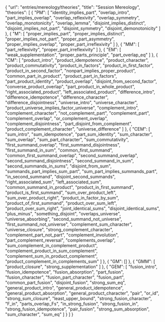 {
    "url": "entries/mereology/theories",
    "title": "Session Mereology",
    "theories": [
        {
            "PM": [
                "identity_implies_part",
                "overlap_intro",
                "part_implies_overlap",
                "overlap_reflexivity",
                "overlap_symmetry",
                "overlap_monotonicity",
                "overlap_lemma",
                "disjoint_implies_distinct",
                "disjoint_implies_not_part",
                "disjoint_symmetry",
                "disjoint_demonotonicity"
            ]
        },
        {
            "M": [
                "proper_implies_part",
                "proper_implies_distinct",
                "proper_implies_not_part",
                "proper_part_asymmetry",
                "proper_implies_overlap",
                "proper_part_irreflexivity"
            ]
        },
        {
            "MM": [
                "part_reflexivity",
                "proper_part_irreflexivity"
            ]
        },
        {
            "EM": [
                "weak_supplementation",
                "proper_parts_principle",
                "part_overlap_eq"
            ]
        },
        {
            "CM": [
                "product_intro",
                "product_idempotence",
                "product_character",
                "product_commutativity",
                "product_in_factors",
                "product_in_first_factor",
                "product_in_second_factor",
                "nonpart_implies_proper_product",
                "common_part_in_product",
                "product_part_in_factors",
                "part_product_identity",
                "product_overlap",
                "disjoint_from_second_factor",
                "converse_product_overlap",
                "part_product_in_whole_product",
                "right_associated_product",
                "left_associated_product",
                "difference_intro",
                "difference_idempotence",
                "difference_character",
                "difference_disjointness",
                "universe_intro",
                "universe_character",
                "product_universe_implies_factor_universe",
                "complement_intro",
                "complement_character",
                "not_complement_part",
                "complement_part",
                "complement_overlap",
                "or_complement_overlap",
                "complement_disjointness",
                "part_disjoint_from_complement",
                "product_complement_character",
                "universe_difference"
            ]
        },
        {
            "CEM": [
                "sum_intro",
                "sum_idempotence",
                "part_sum_identity",
                "sum_character",
                "sum_overlap",
                "sum_part_character",
                "sum_commutativity",
                "first_summand_overlap",
                "first_summand_disjointness",
                "first_summand_in_sum",
                "common_first_summand",
                "common_first_summand_overlap",
                "second_summand_overlap",
                "second_summand_disjointness",
                "second_summand_in_sum",
                "second_summands_in_sums",
                "disjoint_from_sum",
                "summands_part_implies_sum_part",
                "sum_part_implies_summands_part",
                "in_second_summand",
                "disjoint_second_summands",
                "right_associated_sum",
                "left_associated_sum",
                "common_summand_in_product",
                "product_in_first_summand",
                "product_is_first_summand",
                "sum_over_product_left",
                "sum_over_product_right",
                "product_in_factor_by_sum",
                "product_of_first_summand",
                "product_over_sum_left",
                "product_over_sum_right",
                "joint_identical_sums",
                "disjoint_identical_sums",
                "plus_minus",
                "something_disjoint",
                "overlaps_universe",
                "universe_absorbing",
                "second_summand_not_universe",
                "first_summand_not_universe",
                "complement_sum_character",
                "universe_closure",
                "strong_complement_character",
                "complement_part_not_part",
                "complement_involution",
                "part_complement_reversal",
                "complements_overlap",
                "sum_complement_in_complement_product",
                "complement_product_in_sum_complement",
                "complement_sum_in_product_complement",
                "product_complement_in_complements_sum"
            ]
        },
        {
            "GM": []
        },
        {
            "GMM": [
                "product_closure",
                "strong_supplementation"
            ]
        },
        {
            "GEM": [
                "fusion_intro",
                "fusion_idempotence",
                "fusion_absorption",
                "part_fusion",
                "fusion_character",
                "fusion_part_character",
                "fusion_part",
                "common_part_fusion",
                "disjoint_fusion",
                "strong_sum_eq",
                "general_product_intro",
                "general_product_idempotence",
                "general_product_absorption",
                "general_product_character",
                "pair",
                "or_id",
                "strong_sum_closure",
                "least_upper_bound",
                "strong_fusion_character",
                "F_in",
                "parts_overlap_Fs",
                "in_strong_fusion",
                "strong_fusion_in",
                "strong_fusion_idempotence",
                "pair_fusion",
                "strong_sum_absorption",
                "sum_character",
                "sum_eq"
            ]
        }
    ]
}